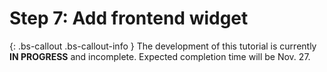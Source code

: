 <!-- {% raw %} -->

# Step 7: Add frontend widget

{: .bs-callout .bs-callout-info }
The development of this tutorial is currently **IN PROGRESS** and incomplete. Expected completion time will be Nov. 27.

<!-- {% endraw %} -->
